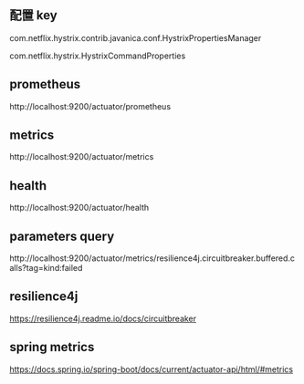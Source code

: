 配置 key
---
com.netflix.hystrix.contrib.javanica.conf.HystrixPropertiesManager

com.netflix.hystrix.HystrixCommandProperties

prometheus
---
http://localhost:9200/actuator/prometheus

metrics
---
http://localhost:9200/actuator/metrics

health
---
http://localhost:9200/actuator/health

parameters query
---
http://localhost:9200/actuator/metrics/resilience4j.circuitbreaker.buffered.calls?tag=kind:failed

resilience4j
---
https://resilience4j.readme.io/docs/circuitbreaker

spring metrics
---
https://docs.spring.io/spring-boot/docs/current/actuator-api/html/#metrics